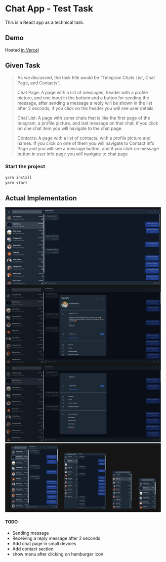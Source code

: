 # Chat App - Test Task
This is a React app as a technical task.
## Demo
Hosted [in Vercel](http://telegram-clone-react-kave.vercel.app/)

## Given Task
>As we discussed, the task title would be "Telegram Chats List, Chat Page, and Contacts".
>
>Chat Page: A page with a list of messages, header with a profile picture, and one input in the bottom and a button for sending the message, after sending a message a reply will be shown in the list after 2 seconds, if you click on the header you will see user details.
>
>
>
>Chat List: A page with some chats that is like the first page of the telegram, a profile picture, and last message on that chat, if you click on one chat item you will navigate to the chat page.
>
>
>
>Contacts: A page with a list of contacts, with a profile picture and names. If you click on one of them you will navigate to Contact Info Page and you will see a message button, and if you click on message button in user info page you will navigate to chat page
>

### Start the project
```bash
yarn install
yarn start
```
## Actual Implementation

![Desktop screen](./README_ASSETS/desktop.png)
![Desktop screen](./README_ASSETS/tablet_phone.png)


#### TODO
- Sending message
- Receiving a reply message after 2 seconds
- Add chat page in small devices
- Add contact section
- show menu after clicking on hamburger icon

